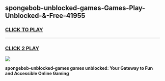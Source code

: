 
## spongebob-unblocked-games-Games-Play-Unblocked-&-Free-41955
<h3>
<a href="https://premium76.site?title=spongebob-unblocked-games&ref=24A">CLICK TO PLAY</a></h3>
<hr>

<h3>
<a href="https://premium76.site?title=spongebob-unblocked-games&ref=24A">CLICK 2 PLAY</a>
  
</h3>

<a href="https://premium76.site?title=spongebob-unblocked-games&ref=24A"><img src="https://clearcache.store/games.png"></a>


**spongebob-unblocked-games games unblocked: Your Gateway to Fun and Accessible Online Gaming**
